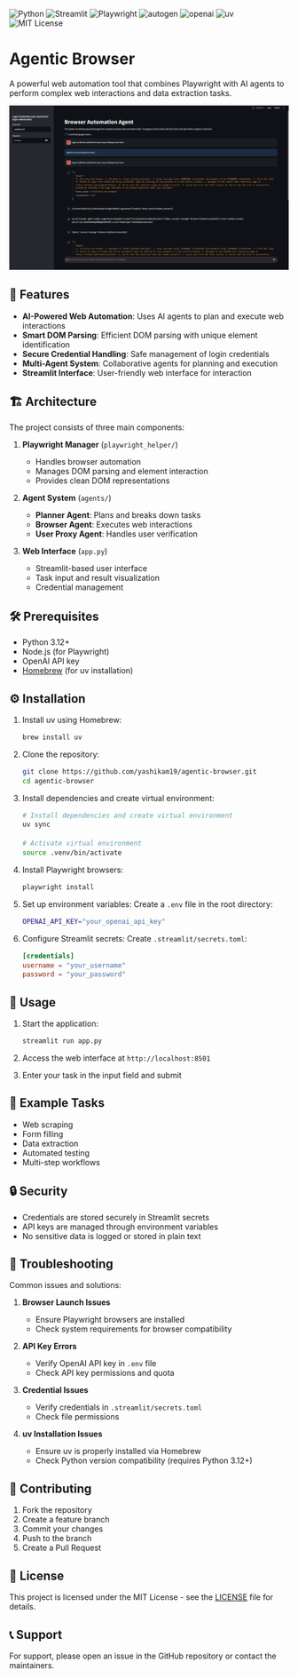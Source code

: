 ![Python](https://img.shields.io/badge/Python-3.12+-blue)
![Streamlit](https://img.shields.io/badge/Streamlit-1.44%2B-brightgreen)
![Playwright](https://img.shields.io/badge/Playwright-1.51.0-yellow)
![autogen](https://img.shields.io/badge/autogen-0.8.5-orange)
![openai](https://img.shields.io/badge/openai-1.68.2-blueviolet)
![uv](https://img.shields.io/badge/uv-package%20manager-purple)
![MIT License](https://img.shields.io/badge/license-MIT-green)

# Agentic Browser

A powerful web automation tool that combines Playwright with AI agents to perform complex web interactions and data extraction tasks.

![abc](docs/app_screenshort.png)

## 🚀 Features

- **AI-Powered Web Automation**: Uses AI agents to plan and execute web interactions
- **Smart DOM Parsing**: Efficient DOM parsing with unique element identification
- **Secure Credential Handling**: Safe management of login credentials
- **Multi-Agent System**: Collaborative agents for planning and execution
- **Streamlit Interface**: User-friendly web interface for interaction

## 🏗️ Architecture

The project consists of three main components:

1. **Playwright Manager** (`playwright_helper/`)
   - Handles browser automation
   - Manages DOM parsing and element interaction
   - Provides clean DOM representations

2. **Agent System** (`agents/`)
   - **Planner Agent**: Plans and breaks down tasks
   - **Browser Agent**: Executes web interactions
   - **User Proxy Agent**: Handles user verification

3. **Web Interface** (`app.py`)
   - Streamlit-based user interface
   - Task input and result visualization
   - Credential management

## 🛠️ Prerequisites

- Python 3.12+
- Node.js (for Playwright)
- OpenAI API key
- [Homebrew](https://brew.sh/) (for uv installation)

## ⚙️ Installation

1. Install uv using Homebrew:
   ```bash
   brew install uv
   ```

2. Clone the repository:
   ```bash
   git clone https://github.com/yashikam19/agentic-browser.git
   cd agentic-browser
   ```

3. Install dependencies and create virtual environment:
   ```bash
   # Install dependencies and create virtual environment
   uv sync
   
   # Activate virtual environment
   source .venv/bin/activate
   ```

4. Install Playwright browsers:
   ```bash
   playwright install
   ```

5. Set up environment variables:
   Create a `.env` file in the root directory:
   ```bash
   OPENAI_API_KEY="your_openai_api_key"
   ```

6. Configure Streamlit secrets:
   Create `.streamlit/secrets.toml`:
   ```toml
   [credentials]
   username = "your_username"
   password = "your_password"
   ```

## 🚀 Usage

1. Start the application:
   ```bash
   streamlit run app.py
   ```

2. Access the web interface at `http://localhost:8501`

3. Enter your task in the input field and submit

## 📝 Example Tasks

- Web scraping
- Form filling
- Data extraction
- Automated testing
- Multi-step workflows

## 🔒 Security

- Credentials are stored securely in Streamlit secrets
- API keys are managed through environment variables
- No sensitive data is logged or stored in plain text

## 🐛 Troubleshooting

Common issues and solutions:

1. **Browser Launch Issues**
   - Ensure Playwright browsers are installed
   - Check system requirements for browser compatibility

2. **API Key Errors**
   - Verify OpenAI API key in `.env` file
   - Check API key permissions and quota

3. **Credential Issues**
   - Verify credentials in `.streamlit/secrets.toml`
   - Check file permissions

4. **uv Installation Issues**
   - Ensure uv is properly installed via Homebrew
   - Check Python version compatibility (requires Python 3.12+)

## 🤝 Contributing

1. Fork the repository
2. Create a feature branch
3. Commit your changes
4. Push to the branch
5. Create a Pull Request

## 📄 License

This project is licensed under the MIT License - see the [LICENSE](LICENSE) file for details.

## 📞 Support

For support, please open an issue in the GitHub repository or contact the maintainers.
